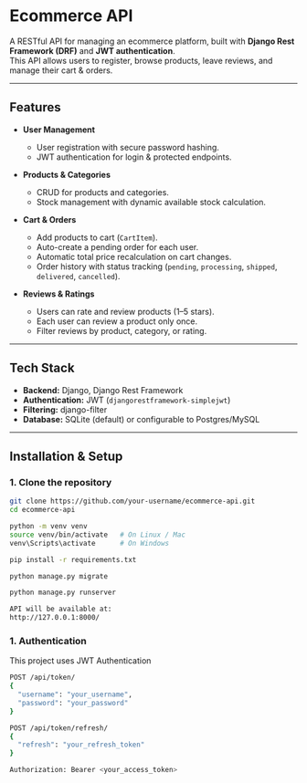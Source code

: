 # Ecommerce API  

A RESTful API for managing an ecommerce platform, built with **Django Rest Framework (DRF)** and **JWT authentication**.  
This API allows users to register, browse products, leave reviews, and manage their cart & orders.  

---

## Features  

- **User Management**
  - User registration with secure password hashing.
  - JWT authentication for login & protected endpoints.

- **Products & Categories**
  - CRUD for products and categories.
  - Stock management with dynamic available stock calculation.

- **Cart & Orders**
  - Add products to cart (`CartItem`).
  - Auto-create a pending order for each user.
  - Automatic total price recalculation on cart changes.
  - Order history with status tracking (`pending`, `processing`, `shipped`, `delivered`, `cancelled`).

- **Reviews & Ratings**
  - Users can rate and review products (1–5 stars).
  - Each user can review a product only once.
  - Filter reviews by product, category, or rating.

---

## Tech Stack  

- **Backend:** Django, Django Rest Framework  
- **Authentication:** JWT (`djangorestframework-simplejwt`)  
- **Filtering:** django-filter  
- **Database:** SQLite (default) or configurable to Postgres/MySQL  

---

## Installation & Setup  

### 1. Clone the repository  

```bash
git clone https://github.com/your-username/ecommerce-api.git
cd ecommerce-api

python -m venv venv
source venv/bin/activate   # On Linux / Mac
venv\Scripts\activate      # On Windows

pip install -r requirements.txt

python manage.py migrate

python manage.py runserver

API will be available at:
http://127.0.0.1:8000/

```
### 1. Authentication

This project uses JWT Authentication

```bash
POST /api/token/
{
  "username": "your_username",
  "password": "your_password"
}

POST /api/token/refresh/
{
  "refresh": "your_refresh_token"
}

Authorization: Bearer <your_access_token>
```
